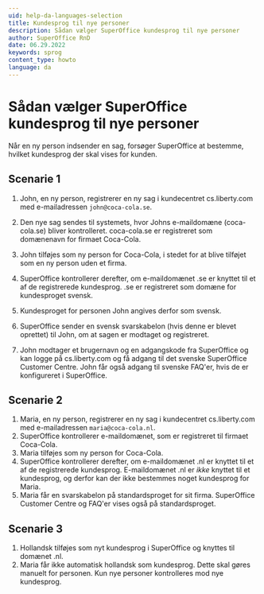 ```yaml
---
uid: help-da-languages-selection
title: Kundesprog til nye personer
description: Sådan vælger SuperOffice kundesprog til nye personer
author: SuperOffice RnD
date: 06.29.2022
keywords: sprog
content_type: howto
language: da
---
```


# Sådan vælger SuperOffice kundesprog til nye personer

Når en ny person indsender en sag, forsøger SuperOffice at bestemme, hvilket kundesprog der skal vises for kunden.

## Scenarie 1

1. John, en ny person, registrerer en ny sag i kundecentret cs.liberty.com med e-mailadressen `john@coca-cola.se`.

2. Den nye sag sendes til systemets, hvor Johns e-maildomæne (coca-cola.se) bliver kontrolleret. coca-cola.se er registreret som domænenavn for firmaet Coca-Cola.

3. John tilføjes som ny person for Coca-Cola, i stedet for at blive tilføjet som en ny person uden et firma.

4. SuperOffice kontrollerer derefter, om e-maildomænet .se er knyttet til et af de registrerede kundesprog. .se er registreret som domæne for kundesproget svensk.

5. Kundesproget for personen John angives derfor som svensk.

6. SuperOffice sender en svensk svarskabelon (hvis denne er blevet oprettet) til John, om at sagen er modtaget og registreret.

7. John modtager et brugernavn og en adgangskode fra SuperOffice og kan logge på cs.liberty.com og få adgang til det svenske SuperOffice Customer Centre. John får også adgang til svenske FAQ'er, hvis de er konfigureret i SuperOffice.

## Scenarie 2

1. Maria, en ny person, registrerer en ny sag i kundecentret cs.liberty.com med e-mailadressen `maria@coca-cola.nl`.
2. SuperOffice kontrollerer e-maildomænet, som er registreret til firmaet Coca-Cola.
3. Maria tilføjes som ny person for Coca-Cola.
4. SuperOffice kontrollerer derefter, om e-maildomænet .nl er knyttet til et af de registrerede kundesprog. E-maildomænet .nl er *ikke* knyttet til et kundesprog, og derfor kan der ikke bestemmes noget kundesprog for Maria.
5. Maria får en svarskabelon på standardsproget for sit firma. SuperOffice Customer Centre og FAQ'er vises også på standardsproget.

## Scenarie 3

1. Hollandsk tilføjes som nyt kundesprog i SuperOffice og knyttes til domænet .nl.
2. Maria får ikke automatisk hollandsk som kundesprog. Dette skal gøres manuelt for personen. Kun nye personer kontrolleres mod nye kundesprog.
